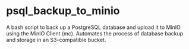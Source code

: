 # psql_backup_to_minio
A bash script to back up a PostgreSQL database and upload it to MinIO using the MinIO Client (mc). Automates the process of database backup and storage in an S3-compatible bucket.
